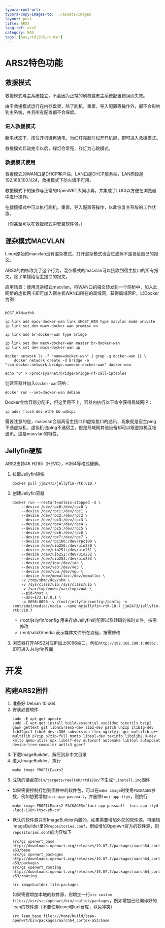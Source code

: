 ```yaml
---
typora-root-url: ..
typora-copy-images-to: ../assets/images
layout: post
title: ARS2
lang-ref: ars2
category: NAS
tags: [nas,rtd1296,router]
---
```

# ARS2特色功能
## 救援模式
救援模式与主系统独立，不会因为正常的刷机或者主系统配置错误而失效。

由于救援模式运行在内存盘里，除了刷机，重置，导入配置等操作外，都不会影响到主系统，并且所有配置都不会保留。

### 进入救援模式
断电状态下，按住开机键再通电，当红灯亮起时松开开机键，即可进入救援模式。

救援模式启动完毕以后，绿灯会常亮，红灯为心跳模式。

### 救援模式使用
救援模式的WAN口是DHCP客户端，LAN口是DHCP服务端，LAN网段是192.168.100.1/24，救援模式下防火墙不可用。

救援模式下的操作与正常的OpenWRT大同小异，并集成了LUCI以方便在浏览器中进行操作。

在救援模式中可以执行刷机，重置，导入配置等操作，以此恢复主系统的工作状态。

（你甚至可以在救援模式中安装软件包。）


## 混杂模式MACVLAN
Linux原始的macvlan没有混杂模式，打开混杂模式也会过滤掉不是发给自己的报文。

ARS2的内核改变了这个行为，混杂模式的macvlan可以接收到宿主接口的所有报文，除了单播给宿主接口的报文。

应用场景：使用混杂模式macvlan，将WAN口的报文转发到一个网桥中，加入此网桥的虚拟网卡即可加入宿主机WAN口所在的局域网，获得局域网IP。以Docker为例：
```shell

HOST_WAN=eth0

ip link add macv-docker-wan link $HOST_WAN type macvlan mode private
ip link set dev macv-docker-wan promisc on

ip link add br-docker-wan type bridge

ip link set dev macv-docker-wan master br-docker-wan
ip link set dev macv-docker-wan up

docker network ls -f "name=docker-wan" | grep -q docker-wan || \
    docker network create -d bridge -o "com.docker.network.bridge.name=br-docker-wan" docker-wan

echo "0" > /proc/sys/net/bridge/bridge-nf-call-iptables

```
创建容器并加入`docker-wan`网络：
```shell
docker run --net=docker-wan debian
```
Docker会给容器分配IP，但这里用不上，容器内执行以下命令获得局域网IP：
```shell
ip addr flush dev eth0 && udhcpc
```

需要注意的是，macvlan会隔离宿主接口和虚拟接口的通讯，现象就是宿主ping不通虚拟机，虚拟机也ping不通宿主，但是局域网其他设备却可以跟虚拟机互相通讯。这是macvlan的特性。


## Jellyfin硬解
ARS2支持4K H265（HEVC），H264等格式硬解。

1. 拉取Jellyfin镜像
    ```shell
    docker pull jjm2473/jellyfin-rtk:v10.7
    ```

2. 创建Jellyfin容器
    ```shell
    docker run --restart=unless-stopped -d \
        --device /dev/rpc0:/dev/rpc0 \
        --device /dev/rpc1:/dev/rpc1 \
        --device /dev/rpc2:/dev/rpc2 \
        --device /dev/rpc3:/dev/rpc3 \
        --device /dev/rpc4:/dev/rpc4 \
        --device /dev/rpc5:/dev/rpc5 \
        --device /dev/rpc6:/dev/rpc6 \
        --device /dev/rpc7:/dev/rpc7 \
        --device /dev/rpc100:/dev/rpc100 \
        --device /dev/uio250:/dev/uio250 \
        --device /dev/uio251:/dev/uio251 \
        --device /dev/uio252:/dev/uio252 \
        --device /dev/uio253:/dev/uio253 \
        --device /dev/ion:/dev/ion \
        --device /dev/ve3:/dev/ve3 \
        --device /dev/vpu:/dev/vpu \
        --device /dev/memalloc:/dev/memalloc \
        -v /tmp/shm:/dev/shm \
        -v /sys/class/uio:/sys/class/uio \
        -v /var/tmp/vowb:/var/tmp/vowb \
        --pid=host \
        --dns=172.17.0.1 \
        -p 8096:8096 -v /root/jellyfin/config:/config -v /mnt/sda3/media:/media --name myjellyfin-rtk-10.7 jjm2473/jellyfin-rtk:v10.7

    ```

    * /root/jellyfin/config 用来存放Jellyfin的配置以及转码的临时文件，按需修改
    * /mnt/sda3/media 表示媒体文件所在路径，按需修改

3. 浏览器打开ARS2对应IP加上8096端口，例如`http://192.168.100.1:8096/`，即可进入Jellyfin界面

# 开发
## 构建ARS2固件
1. 准备好 Debian 10 x64
2. 安装必要软件
    ```shell
    sudo -E apt-get update
    sudo -E apt-get install build-essential asciidoc binutils bzip2 gawk gettext git libncurses5-dev libz-dev patch unzip zlib1g-dev lib32gcc1 libc6-dev-i386 subversion flex uglifyjs gcc-multilib g++-multilib p7zip p7zip-full msmtp libssl-dev texinfo libglib2.0-dev xmlto qemu-utils upx libelf-dev autoconf automake libtool autopoint device-tree-compiler antlr3 gperf
    ```
3. 下载ImageBuilder，解压到非中文目录
4. 进入ImageBuilder，执行
    ```shell
    make image PROFILE=ars2
    ```
5. 成功的话会在`bin/targets/realtek/rtd129x/`下生成`*.install.img`固件

* 如果需要控制打包到固件中的软件包，可以在`make image`时使用`PACKAGES`参数，例如想要增加`luci-app-passwall`，并删除`luci-app-ttyd`，则执行
    ```shell
    make image PROFILE=ars2 PACKAGES="luci-app-passwall -luci-app-ttyd -luci-i18n-ttyd-zh-cn"
    ```

* 默认的软件源只有ImageBuilder内置的，如果需要增加外部的软件源，可编辑ImageBuilder里的`repositories.conf`，例如增加Openwrt官方的软件源，则`repositories.conf`的内容如下
    ```
    src/gz openwrt_base http://downloads.openwrt.org/releases/19.07.7/packages/aarch64_cortex-a53/base
    src/gz openwrt_packages http://downloads.openwrt.org/releases/19.07.7/packages/aarch64_cortex-a53/packages
    src/gz openwrt_routing http://downloads.openwrt.org/releases/19.07.7/packages/aarch64_cortex-a53/routing

    src imagebuilder file:packages
    ```
    如果需要增加本地的软件源，则增加一行`src custom file:///usr/src/openwrt/bin/realtek/packages`，例如增加已经编译好的lean的软件源（不要使用core和luci仓库，以免冲突）
    ```
    src lean_base file:///home/build/lean-openwrt/bin/packages/aarch64_cortex-a53/base
    ```
